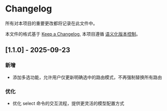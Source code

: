 # Changelog

所有对本项目的重要更改都将记录在此文件中。

本文件的格式基于 [Keep a Changelog](https://keepachangelog.com/en/1.0.0/),
本项目遵循 [语义化版本控制](https://semver.org/spec/v2.0.0.html)。

## [1.1.0] - 2025-09-23

### 新增

- 添加多选功能，允许用户仅更新明确选中的路由模式，不再强制替换所有路由

### 优化

- 优化 select 命令的交互流程，提供更灵活的模型配置方式
